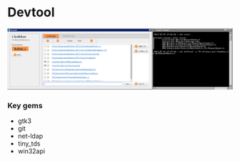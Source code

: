 # Devtool
![screenshot](https://github.com/ikukhar/devtool/blob/master/icons/Screenshot.png "Screenshot")

### Key gems
* gtk3
* git
* net-ldap
* tiny_tds
* win32api
